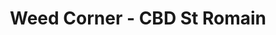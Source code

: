 ---
title: "Weed Corner - CBD St Romain"
url: /saint-romain-de-colbosc/weed-corner-cbd-st-romain/
shop: cannabis
---